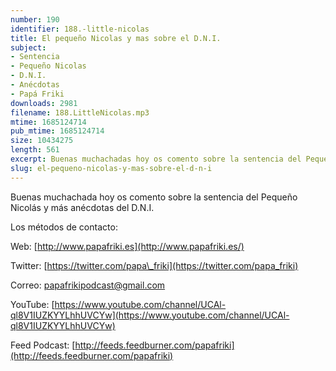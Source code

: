 ```yaml
---
number: 190
identifier: 188.-little-nicolas
title: El pequeño Nicolas y mas sobre el D.N.I.
subject:
- Sentencia
- Pequeño Nicolas
- D.N.I.
- Anécdotas
- Papá Friki
downloads: 2981
filename: 188.LittleNicolas.mp3
mtime: 1685124714
pub_mtime: 1685124714
size: 10434275
length: 561
excerpt: Buenas muchachadas hoy os comento sobre la sentencia del Pequeño Nicolas y más anécdotas del D.N.I.
slug: el-pequeno-nicolas-y-mas-sobre-el-d-n-i
---
```

Buenas muchachada hoy os comento sobre la sentencia del Pequeño Nicolás y más anécdotas del D.N.I.

Los métodos de contacto:

Web: [http://www.papafriki.es](http://www.papafriki.es/)

Twitter: [https://twitter.com/papa\_friki](https://twitter.com/papa_friki)

Correo: [papafrikipodcast@gmail.com](https://archive.org/details/papafrikipodast@gmail.com)

YouTube: [https://www.youtube.com/channel/UCAl-ql8V1IUZKYYLhhUVCYw](https://www.youtube.com/channel/UCAl-ql8V1IUZKYYLhhUVCYw)

Feed Podcast: [http://feeds.feedburner.com/papafriki](http://feeds.feedburner.com/papafriki)